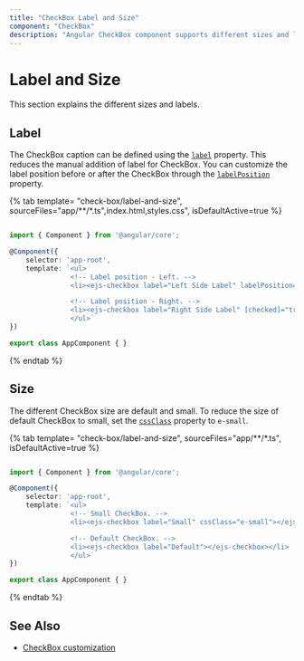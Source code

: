 ```yaml
---
title: "CheckBox Label and Size"
component: "CheckBox"
description: "Angular CheckBox component supports different sizes and label."
---
```


# Label and Size

This section explains the different sizes and labels.

## Label

The CheckBox caption can be defined using the [`label`](../api/check-box#label) property. This reduces the manual addition
of label for CheckBox. You can customize the label position before or after the CheckBox
through the [`labelPosition`](../api/check-box#labelposition) property.

{% tab template= "check-box/label-and-size", sourceFiles="app/**/*.ts",index.html,styles.css", isDefaultActive=true %}

```typescript

import { Component } from '@angular/core';

@Component({
    selector: 'app-root',
    template: `<ul>
               <!-- Label position - Left. -->
               <li><ejs-checkbox label="Left Side Label" labelPosition="Before"></ejs-checkbox></li>

               <!-- Label position - Right. -->
               <li><ejs-checkbox label="Right Side Label" [checked]="true"></ejs-checkbox></li>
               </ul>`
})

export class AppComponent { }

```

{% endtab %}

## Size

The different CheckBox size are default and small. To reduce the size of default CheckBox to small,
set the [`cssClass`](../api/check-box#cssclass) property to `e-small`.

{% tab template= "check-box/label-and-size", sourceFiles="app/**/*.ts", isDefaultActive=true %}

```typescript

import { Component } from '@angular/core';

@Component({
    selector: 'app-root',
    template: `<ul>
               <!-- Small CheckBox. -->
               <li><ejs-checkbox label="Small" cssClass="e-small"></ejs-checkbox></li>

               <!-- Default CheckBox. -->
               <li><ejs-checkbox label="Default"></ejs-checkbox></li>
               </ul>`
})

export class AppComponent { }

```

{% endtab %}

## See Also

* [CheckBox customization](./how-to/customized-checkbox)